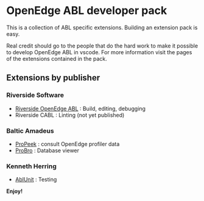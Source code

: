 # OpenEdge ABL developer pack

This is a collection of ABL specific extensions.
Building an extension pack is easy.

Real credit should go to the people that do the hard work to make it possible to develop OpenEdge ABL in vscode. 
For more information visit the pages of the extensions contained in the pack.

## Extensions by publisher

### Riverside Software

* [Riverside OpenEdge ABL](https://marketplace.visualstudio.com/items?itemName=RiversideSoftware.openedge-abl-lsp) : Build, editing, debugging
* Riverside CABL : Linting (not yet published)

### Baltic Amadeus

* [ProPeek](https://marketplace.visualstudio.com/items?itemName=BalticAmadeus.pro-peek) : consult OpenEdge profiler data
* [ProBro](https://marketplace.visualstudio.com/items?itemName=BalticAmadeus.pro-bro) : Database viewer

### Kenneth Herring

* [AblUnit](https://marketplace.visualstudio.com/items?itemName=kherring.ablunit-test-runner)   : Testing

**Enjoy!**
